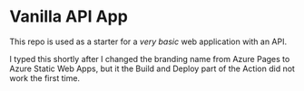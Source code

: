 # Vanilla API App

This repo is used as a starter for a _very basic_ web application with an API.

I typed this shortly after I changed the branding name from Azure Pages to Azure Static Web Apps, but it the Build and Deploy part of the Action did not work the first time. 
